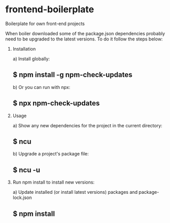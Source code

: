 # frontend-boilerplate

Boilerplate for own front-end projects

When boiler downloaded some of the package.json dependencies probably need to be upgraded to the latest versions.
To do it follow the steps below:

1. Installation

   a) Install globally:

   ## $ npm install -g npm-check-updates

   b) Or you can run with npx:

   ## $ npx npm-check-updates

2. Usage

   a) Show any new dependencies for the project in the current directory:

   ## $ ncu

   b) Upgrade a project's package file:

   ## $ ncu -u

3. Run npm install to install new versions:

   a) Update installed (or install latest versions) packages and package-lock.json

   ## $ npm install

